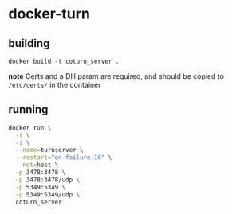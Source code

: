 # docker-turn

## building
`docker build -t coturn_server .`

**note** Certs and a DH param are required, and should be copied to `/etc/certs/` in the container

## running
```bash
docker run \
  -t \
  -i \
  --name=turnserver \
  --restart="on-failure:10" \
  --net=host \
  -p 3478:3478 \
  -p 3478:3478/udp \
  -p 5349:5349 \
  -p 5349:5349/udp \
  coturn_server
```
